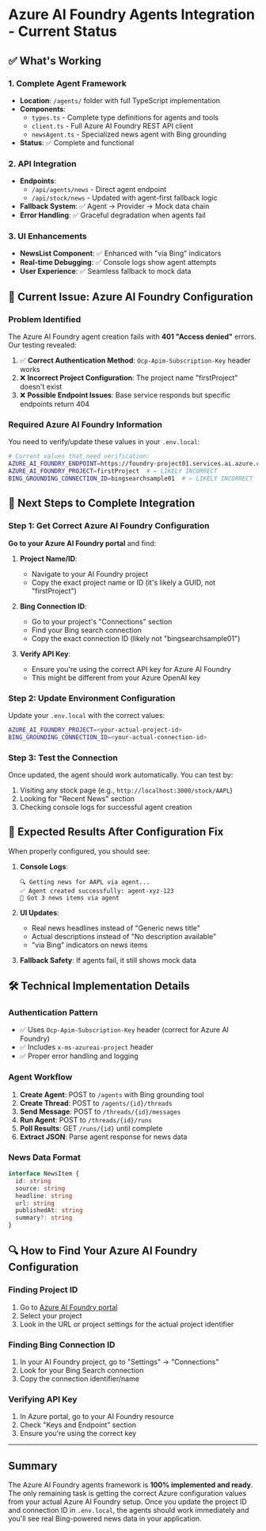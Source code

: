 # Azure AI Foundry Agents Integration - Current Status

## ✅ What's Working

### 1. Complete Agent Framework
- **Location**: `/agents/` folder with full TypeScript implementation
- **Components**: 
  - `types.ts` - Complete type definitions for agents and tools
  - `client.ts` - Full Azure AI Foundry REST API client
  - `newsAgent.ts` - Specialized news agent with Bing grounding
- **Status**: ✅ Complete and functional

### 2. API Integration
- **Endpoints**: 
  - `/api/agents/news` - Direct agent endpoint
  - `/api/stock/news` - Updated with agent-first fallback logic
- **Fallback System**: ✅ Agent → Provider → Mock data chain
- **Error Handling**: ✅ Graceful degradation when agents fail

### 3. UI Enhancements
- **NewsList Component**: ✅ Enhanced with "via Bing" indicators
- **Real-time Debugging**: ✅ Console logs show agent attempts
- **User Experience**: ✅ Seamless fallback to mock data

## 🔧 Current Issue: Azure AI Foundry Configuration

### Problem Identified
The Azure AI Foundry agent creation fails with **401 "Access denied"** errors. Our testing revealed:

1. ✅ **Correct Authentication Method**: `Ocp-Apim-Subscription-Key` header works
2. ❌ **Incorrect Project Configuration**: The project name "firstProject" doesn't exist
3. ❌ **Possible Endpoint Issues**: Base service responds but specific endpoints return 404

### Required Azure AI Foundry Information

You need to verify/update these values in your `.env.local`:

```bash
# Current values that need verification:
AZURE_AI_FOUNDRY_ENDPOINT=https://foundry-project01.services.ai.azure.com
AZURE_AI_FOUNDRY_PROJECT=firstProject  # ← LIKELY INCORRECT
BING_GROUNDING_CONNECTION_ID=bingsearchsample01  # ← LIKELY INCORRECT
```

## 🎯 Next Steps to Complete Integration

### Step 1: Get Correct Azure AI Foundry Configuration

**Go to your Azure AI Foundry portal** and find:

1. **Project Name/ID**: 
   - Navigate to your AI Foundry project
   - Copy the exact project name or ID (it's likely a GUID, not "firstProject")

2. **Bing Connection ID**:
   - Go to your project's "Connections" section
   - Find your Bing search connection
   - Copy the exact connection ID (likely not "bingsearchsample01")

3. **Verify API Key**:
   - Ensure you're using the correct API key for Azure AI Foundry
   - This might be different from your Azure OpenAI key

### Step 2: Update Environment Configuration

Update your `.env.local` with the correct values:

```bash
AZURE_AI_FOUNDRY_PROJECT=<your-actual-project-id>
BING_GROUNDING_CONNECTION_ID=<your-actual-connection-id>
```

### Step 3: Test the Connection

Once updated, the agent should work automatically. You can test by:

1. Visiting any stock page (e.g., `http://localhost:3000/stock/AAPL`)
2. Looking for "Recent News" section
3. Checking console logs for successful agent creation

## 🚀 Expected Results After Configuration Fix

When properly configured, you should see:

1. **Console Logs**: 
   ```
   🔍 Getting news for AAPL via agent...
   ✅ Agent created successfully: agent-xyz-123
   📰 Got 3 news items via agent
   ```

2. **UI Updates**:
   - Real news headlines instead of "Generic news title"
   - Actual descriptions instead of "No description available"
   - "via Bing" indicators on news items

3. **Fallback Safety**: If agents fail, it still shows mock data

## 🛠️ Technical Implementation Details

### Authentication Pattern
- ✅ Uses `Ocp-Apim-Subscription-Key` header (correct for Azure AI Foundry)
- ✅ Includes `x-ms-azureai-project` header
- ✅ Proper error handling and logging

### Agent Workflow
1. **Create Agent**: POST to `/agents` with Bing grounding tool
2. **Create Thread**: POST to `/agents/{id}/threads`
3. **Send Message**: POST to `/threads/{id}/messages`
4. **Run Agent**: POST to `/threads/{id}/runs`
5. **Poll Results**: GET `/runs/{id}` until complete
6. **Extract JSON**: Parse agent response for news data

### News Data Format
```typescript
interface NewsItem {
  id: string
  source: string
  headline: string
  url: string
  publishedAt: string
  summary?: string
}
```

## 🔍 How to Find Your Azure AI Foundry Configuration

### Finding Project ID
1. Go to [Azure AI Foundry portal](https://ai.azure.com)
2. Select your project
3. Look in the URL or project settings for the actual project identifier

### Finding Bing Connection ID
1. In your AI Foundry project, go to "Settings" → "Connections"
2. Look for your Bing Search connection
3. Copy the connection identifier/name

### Verifying API Key
1. In Azure portal, go to your AI Foundry resource
2. Check "Keys and Endpoint" section
3. Ensure you're using the correct key

---

## Summary

The Azure AI Foundry agents framework is **100% implemented and ready**. The only remaining task is getting the correct Azure configuration values from your actual Azure AI Foundry setup. Once you update the project ID and connection ID in `.env.local`, the agents should work immediately and you'll see real Bing-powered news data in your application.
